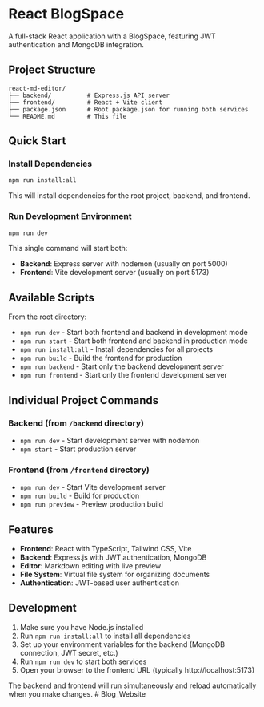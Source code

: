 # React BlogSpace

A full-stack React application with a BlogSpace, featuring JWT authentication and MongoDB integration.

## Project Structure

```
react-md-editor/
├── backend/          # Express.js API server
├── frontend/         # React + Vite client
├── package.json      # Root package.json for running both services
└── README.md         # This file
```

## Quick Start

### Install Dependencies

```bash
npm run install:all
```

This will install dependencies for the root project, backend, and frontend.

### Run Development Environment

```bash
npm run dev
```

This single command will start both:
- **Backend**: Express server with nodemon (usually on port 5000)
- **Frontend**: Vite development server (usually on port 5173)

## Available Scripts

From the root directory:

- `npm run dev` - Start both frontend and backend in development mode
- `npm run start` - Start both frontend and backend in production mode
- `npm run install:all` - Install dependencies for all projects
- `npm run build` - Build the frontend for production
- `npm run backend` - Start only the backend development server
- `npm run frontend` - Start only the frontend development server

## Individual Project Commands

### Backend (from `/backend` directory)
- `npm run dev` - Start development server with nodemon
- `npm start` - Start production server

### Frontend (from `/frontend` directory)
- `npm run dev` - Start Vite development server
- `npm run build` - Build for production
- `npm run preview` - Preview production build

## Features

- **Frontend**: React with TypeScript, Tailwind CSS, Vite
- **Backend**: Express.js with JWT authentication, MongoDB
- **Editor**: Markdown editing with live preview
- **File System**: Virtual file system for organizing documents
- **Authentication**: JWT-based user authentication

## Development

1. Make sure you have Node.js installed
2. Run `npm run install:all` to install all dependencies
3. Set up your environment variables for the backend (MongoDB connection, JWT secret, etc.)
4. Run `npm run dev` to start both services
5. Open your browser to the frontend URL (typically http://localhost:5173)

The backend and frontend will run simultaneously and reload automatically when you make changes. #   B l o g _ W e b s i t e  
 